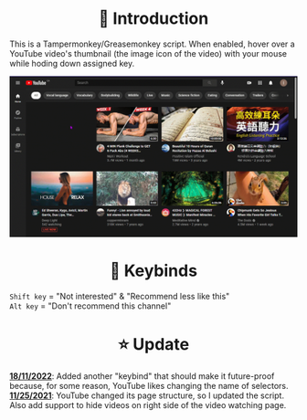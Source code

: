 <h1 align="center"> 📌 Introduction</h1>

This is a Tampermonkey/Greasemonkey script. When enabled, hover over a YouTube video's thumbnail (the image icon of the video) with your mouse while hoding down assigned key.

![](https://raw.githubusercontent.com/0x7FFFFFFFFFFFFFFF/I_am_not_interested_in_this_youtube_video/main/youtube.gif)

<h1 align="center"> 📜 Keybinds </h1>

`Shift key` = "Not interested" & "Recommend less like this"  
`Alt key` = "Don't recommend this channel"  

<h1 align="center"> ⭐ Update </h1>

<ins>**18/11/2022**</ins>: Added another "keybind" that should make it future-proof because, for some reason, YouTube likes changing the name of selectors.  
<ins>**11/25/2021**</ins>: YouTube changed its page structure, so I updated the script. Also add support to hide videos on right side of the video watching page.  
